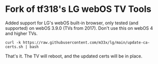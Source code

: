 # Fork of tf318's LG webOS TV Tools

Added support for LG's webOS built-in browser, only tested (and supported) on webOS 3.9.0 (TVs from 2017). Don't use this on webOS 4 and higher TVs.

    curl -k https://raw.githubusercontent.com/m33x/lg/main/update-ca-certs.sh | bash

That's it. The TV will reboot, and the updated certs will be in place.

